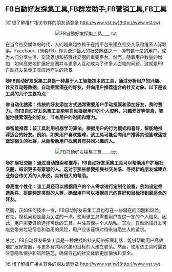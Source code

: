 ## **FB自動好友採集工具,FB群发助手,FB营销工具,FB工具**

[😍想了解推广相关软件的朋友请登录 http://www.vst.tw](http://www.vst.tw)

 <center><img src="https://vst.tw/MP4/tuiguang/png/3.png" alt="FB自動好友採集工具____.txt"></center>

在当今社交媒体的时代，人们越来越依赖于在线平台来建立社交关系和维系人际联系。Facebook（简称FB）作为全球最大的社交网络之一，拥有数十亿的用户，成为人们分享生活、交流思想和拓展社交圈的重要平台。然而，随着用户数量的增加，如何高效地扩展好友圈并与更多人互动成为了许多人面临的问题。这就是FB自动好友采集工具应运而生的背景。

**😄FB自动好友采集工具是一种基于人工智能技术的工具，通过分析用户的兴趣、社交互动等数据，自动搜索潜在的好友，并向用户推荐适合的社交对象。以下是该工具的几个主要特点：**

**😄自动化搜索：传统的好友添加方式通常需要用户手动搜索和添加好友，费时费力。而FB自动好友采集工具能够自动根据用户的个人资料、兴趣爱好等信息，智能地搜索潜在的好友，节省用户的时间和精力。**

**😄智能推荐：该工具利用机器学习算法，根据用户的行为模式和喜好，智能地推荐适合的好友。例如，如果用户喜欢篮球，该工具可能会向用户推荐其他篮球迷或篮球相关的社群，从而帮助用户找到具有共同兴趣的人。**

 <center><img src="https://vst.tw/MP4/tuiguang/png/3.png" alt="FB自動好友採集工具____.txt"></center>

**😄扩展社交圈：通过自动搜索和推荐，FB自动好友采集工具可以帮助用户扩展社交圈，结识更多有意思的人。这对于那些想要拓展社交关系、寻找新的朋友或建立业务合作关系的人来说，具有很大的帮助。**

**😄高度个性化：该工具还可以根据用户的个人需求进行定制化设置，例如设定筛选条件、排除特定类型的人等，确保用户可以根据自己的喜好和目标找到最适合的好友。**

然而，正如任何技术一样，FB自动好友采集工具也存在一些潜在的问题和风险。首先，隐私问题是最为关注的一点。使用该工具需要用户提供一定的个人信息，因此，用户需要谨慎选择可信的工具，并注意保护个人隐私。其次，自动添加好友可能会带来垃圾信息和滥用的风险，用户应该谨慎对待来自陌生人的请求。

总之，FB自动好友采集工具是一种便捷的社交网络拓展利器，能够帮助用户高效地扩展好友圈，与更多有共同兴趣和目标的人建立联系。然而，使用该工具时需要注意隐私保护和风险防范，确保自己的社交体验更加愉快和安全。

[😍想了解推广相关软件的朋友请登录 http://www.vst.tw](http://www.vst.tw)



